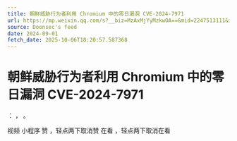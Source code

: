 ```yaml
---
title: 朝鲜威胁行为者利用 Chromium 中的零日漏洞 CVE-2024-7971
url: https://mp.weixin.qq.com/s?__biz=MzAxMjYyMzkwOA==&mid=2247513111&idx=2&sn=a8407e9bcd004aac577fbf3fd9558dc7
source: Doonsec's feed
date: 2024-09-01
fetch_date: 2025-10-06T18:20:57.587368
---
```


# 朝鲜威胁行为者利用 Chromium 中的零日漏洞 CVE-2024-7971

：
，
。

视频
小程序
赞
，轻点两下取消赞
在看
，轻点两下取消在看